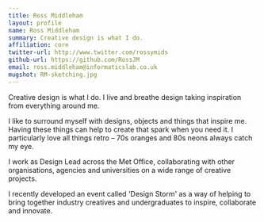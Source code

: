 ```yaml
---
title: Ross Middleham
layout: profile
name: Ross Middleham
summary: Creative design is what I do.
affiliation: core
twitter-url: http://www.twitter.com/rossymids
github-url: https://github.com/RossJM
email: ross.middleham@informaticslab.co.uk
mugshot: RM-sketching.jpg
---
```


Creative design is what I do. I live and breathe design taking inspiration from everything around me.

I like to surround myself with designs, objects and things that inspire me. Having these things can help to create that spark when you need it. I particularly love all things retro – 70s oranges and 80s neons always catch my eye.

I work as Design Lead across the Met Office, collaborating with other organisations, agencies and universities on a wide range of creative projects.

I recently developed an event called 'Design Storm' as a way of helping to bring together industry creatives and undergraduates to inspire, collaborate and innovate.
